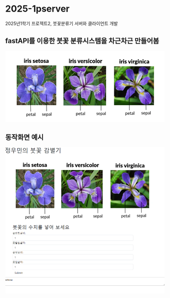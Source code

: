 # 2025-1pserver
2025년1학기 프로젝트2, 붓꽃분류기 서버와 클라이언트 개발

## fastAPI를 이용한 붓꽃 분류시스템을 차근차근 만들어봄
<img src = "irispicture.png">

## 동작화면 예시
<img src = "capture.png">
